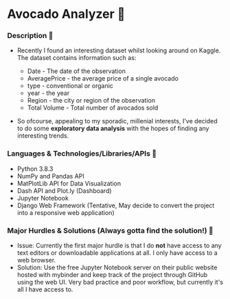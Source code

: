 # Avocado Analyzer 🥑

### Description 🥑
- Recently I found an interesting dataset whilst looking around on Kaggle. The dataset contains information such as:</br>
  - Date - The date of the observation
  - AveragePrice - the average price of a single avocado
  - type - conventional or organic
  - year - the year
  - Region - the city or region of the observation
  - Total Volume - Total number of avocados sold

- So ofcourse, appealing to my sporadic, millenial interests, I've decided to do some **exploratory data analysis** with the hopes of finding any interesting trends.

### Languages & Technologies/Libraries/APIs 🥑
- Python 3.8.3
- NumPy and Pandas API
- MatPlotLib API for Data Visualization
- Dash API and Plot.ly (Dashboard)
- Jupyter Notebook
- Django Web Framework (Tentative, May decide to convert the project into a responsive web application)

### Major Hurdles & Solutions (Always gotta find the solution!) 🥑
- Issue: Currently the first major hurdle is that I do **not** have access to any text editors or downloadable applications at all. I only have access to a web browser. 
- Solution: Use the free Jupyter Notebook server on their public website hosted with mybinder and keep track of the project through GitHub using the web UI. Very bad practice and poor workflow, but currently it's all I have access to.
